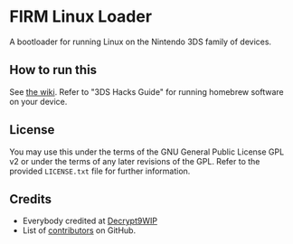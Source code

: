 # FIRM Linux Loader

A bootloader for running Linux on the Nintendo 3DS family of devices.

## How to run this

See [the wiki](https://github.com/linux-3ds/firm_linux_loader/wiki). Refer to
"3DS Hacks Guide" for running homebrew software on your device.

## License
You may use this under the terms of the GNU General Public License GPL v2 or
under the terms of any later revisions of the GPL. Refer to the provided
`LICENSE.txt` file for further information.

## Credits
* Everybody credited at [Decrypt9WIP](https://github.com/d0k3/Decrypt9WIP)
* List of
  [contributors](https://github.com/linux-3ds/firm_linux_loader/graphs/contributors)
  on GitHub.
